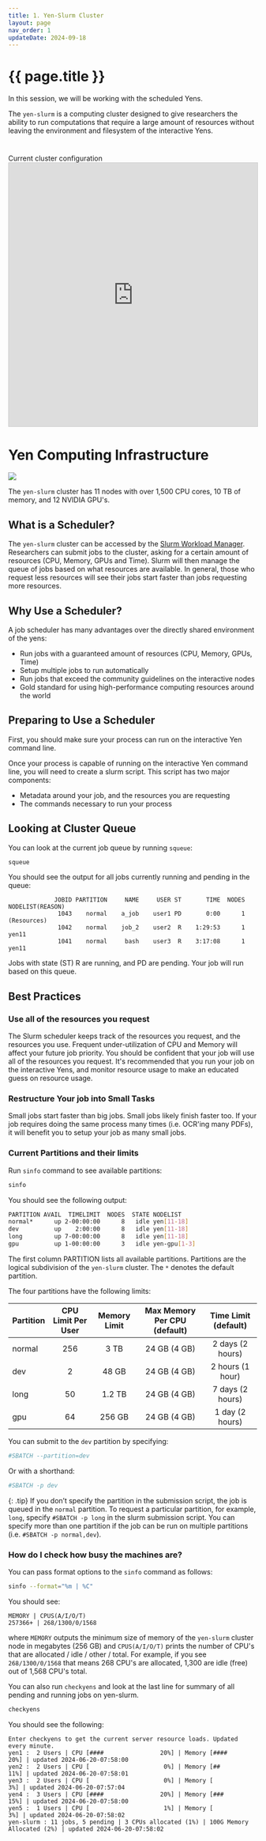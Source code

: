 ```yaml
---
title: 1. Yen-Slurm Cluster 
layout: page
nav_order: 1
updateDate: 2024-09-18
---
```


# {{ page.title }}

In this session, we will be working with the scheduled Yens.

The `yen-slurm` is a computing cluster designed to give researchers the ability to run computations that require a large amount of resources without leaving the environment and filesystem of the interactive Yens.

<div class="row">
    <div class="col-lg-12">
      <H1> </H1>
    </div>
  </div>
  <div class="row">
    <div class="col-lg-12">
     <div class="fontAwesomeStyle"><i class="fas fa-tachometer-alt"></i> Current cluster configuration</div>
<iframe class="airtable-embed" src="https://airtable.com/embed/shr0XAunXoKz62Zgl?backgroundColor=purple" frameborder="0" onmousewheel="" width="100%" height="533" style="background: transparent; border: 1px solid #ccc;"></iframe>
    </div>
    <div class="col col-md-2"></div>
  </div>

# Yen Computing Infrastructure
![](../assets/images/yen-computing-infrastructure.png)

The `yen-slurm` cluster has 11 nodes with over 1,500 CPU cores, 10 TB of memory, and 12 NVIDIA GPU's.

## What is a Scheduler?

The `yen-slurm` cluster can be accessed by the [Slurm Workload Manager](https://slurm.schedmd.com/).  Researchers can submit jobs to the cluster, asking for a certain amount of resources (CPU, Memory, GPUs and Time).  Slurm will then manage the queue of jobs based on what resources are available. In general, those who request less resources will see their jobs start faster than jobs requesting more resources.

## Why Use a Scheduler?

A job scheduler has many advantages over the directly shared environment of the yens:

* Run jobs with a guaranteed amount of resources (CPU, Memory, GPUs, Time)
* Setup multiple jobs to run automatically
* Run jobs that exceed the community guidelines on the interactive nodes
* Gold standard for using high-performance computing resources around the world

## Preparing to Use a Scheduler

First, you should make sure your process can run on the interactive Yen command line.  

Once your process is capable of running on the interactive Yen command line, you will need to create a slurm script.  This script has two major components:

* Metadata around your job, and the resources you are requesting
* The commands necessary to run your process


## Looking at Cluster Queue 

You can look at the current job queue by running `squeue`:

```bash
squeue
```

You should see the output for all jobs currently running and pending in the queue:

```
             JOBID PARTITION     NAME     USER ST       TIME  NODES NODELIST(REASON)
              1043    normal    a_job    user1 PD       0:00      1 (Resources)
              1042    normal    job_2    user2  R    1:29:53      1 yen11
              1041    normal     bash    user3  R    3:17:08      1 yen11
```

Jobs with state (ST) R are running, and PD are pending.  Your job will run based on this queue.

## Best Practices

### Use all of the resources you request

The Slurm scheduler keeps track of the resources you request, and the resources you use. Frequent under-utilization of CPU and Memory will affect your future job priority.  You should be confident that your job will use all of the resources you request.  It's recommended that you run your job on the interactive Yens, and monitor resource usage to make an educated guess on resource usage.

### Restructure Your job into Small Tasks

Small jobs start faster than big jobs. Small jobs likely finish faster too.  If your job requires doing the same process many times (i.e. OCR'ing many PDFs), it will benefit you to setup your job as many small jobs.

### Current Partitions and their limits

Run `sinfo` command to see available partitions:

```bash
sinfo
```

You should see the following output:

```bash
PARTITION AVAIL  TIMELIMIT  NODES  STATE NODELIST
normal*      up 2-00:00:00      8   idle yen[11-18]
dev          up    2:00:00      8   idle yen[11-18]
long         up 7-00:00:00      8   idle yen[11-18]
gpu          up 1-00:00:00      3   idle yen-gpu[1-3]
```

The first column PARTITION lists all available partitions. Partitions are the logical subdivision
of the `yen-slurm` cluster. The `*` denotes the default partition.

The four partitions have the following limits:

| Partition      | CPU Limit Per User | Memory Limit           | Max Memory Per CPU (default)  | Time Limit (default) |
| -------------- | :----------------: | :--------------------: | :----------------------------:| :-------------------:|
|  normal       |    256             | 3 TB                   |   24 GB (4 GB)                | 2 days  (2 hours)    |
|  dev           |    2               | 48 GB                  |   24 GB (4 GB)                | 2 hours (1 hour)     |
|  long          |    50              |  1.2 TB                |   24 GB (4 GB)                | 7 days (2 hours)     |
|  gpu           |    64              |  256 GB                |   24 GB (4 GB)                | 1 day (2 hours)      |


You can submit to the `dev` partition by specifying:

```bash
#SBATCH --partition=dev
```

Or with a shorthand:

```bash
#SBATCH -p dev
```

{: .tip}
If you don’t specify the partition in the submission script, the job is queued in the `normal` partition. To request a particular partition, for example, `long`, specify `#SBATCH -p long` in the slurm submission script. You can specify more than one partition if the job can be run on multiple partitions (i.e. `#SBATCH -p normal,dev`).

### How do I check how busy the machines are?

You can pass format options to the `sinfo` command as follows:

```bash
sinfo --format="%m | %C"
```

You should see:

```
MEMORY | CPUS(A/I/O/T)
257366+ | 268/1300/0/1568
```

where `MEMORY` outputs the minimum size of memory of the `yen-slurm` cluster node in megabytes (256 GB) and
`CPUS(A/I/O/T)` prints the number of CPU's that are allocated / idle / other / total.
For example, if you see `268/1300/0/1568` that means 268 CPU's are allocated, 1,300 are idle (free) out of 1,568 CPU's total.

You can also run `checkyens` and look at the last line for summary of all pending and running jobs on yen-slurm.

```bash
checkyens
```

You should see the following:

```
Enter checkyens to get the current server resource loads. Updated every minute.
yen1 :  2 Users | CPU [####                20%] | Memory [####                20%] | updated 2024-06-20-07:58:00
yen2 :  2 Users | CPU [                     0%] | Memory [##                  11%] | updated 2024-06-20-07:58:01
yen3 :  2 Users | CPU [                     0%] | Memory [                     3%] | updated 2024-06-20-07:57:04
yen4 :  3 Users | CPU [####                20%] | Memory [###                 15%] | updated 2024-06-20-07:58:00
yen5 :  1 Users | CPU [                     1%] | Memory [                     3%] | updated 2024-06-20-07:58:02
yen-slurm : 11 jobs, 5 pending | 3 CPUs allocated (1%) | 100G Memory Allocated (2%) | updated 2024-06-20-07:58:02
```

